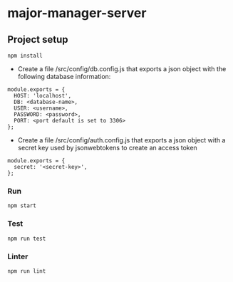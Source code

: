 # major-manager-server
 


## Project setup
```
npm install
```

* Create a file /src/config/db.config.js that exports a json object with the following database information: 
```
module.exports = {
  HOST: 'localhost',
  DB: <database-name>,
  USER: <username>,
  PASSWORD: <password>,
  PORT: <port default is set to 3306>
};

```
* Create a file /src/config/auth.config.js that exports a json object with a secret key used by jsonwebtokens to create an access token
```
module.exports = {
  secret: '<secret-key>',
};

```

### Run
```
npm start
```
### Test
```
npm run test
```
### Linter
```
npm run lint
```
